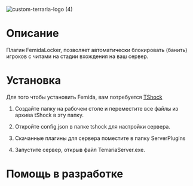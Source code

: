 ![custom-terraria-logo (4)](https://user-images.githubusercontent.com/85753549/163359346-44c925e2-629b-457d-8837-171302a46c20.png)

# Описание

Плагин FemidaLocker, позволяет автоматически блокировать (банить) игроков с читами на стадии вхождения на ваш сервер.

# Установка
Для того чтобы установить Femida, вам потребуется [TShock]()

1. Создайте папку на рабочем столе и переместите все файлы из архива tShock в эту папку.

2. Откройте config.json в папке tshock для настройки сервера.

3. Скачанные плагины для сервера поместите в папку ServerPlugins

4. Запустите сервер, открыв файл TerrariaServer.exe.

# Помощь в разработке
